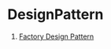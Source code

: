 # DesignPattern

1. [Factory Design Pattern](https://github.com/Priyanka-droid/DesignPatternAndImplementation/tree/fix/factory-design/factory%20pattern)
